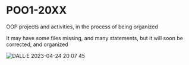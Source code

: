 # POO1-20XX
OOP projects and activities, in the process of being organized

It may have some files missing, and many statements, but it will soon be corrected, and organized

![DALL·E 2023-04-24 20 07 45](https://user-images.githubusercontent.com/67298422/234134774-137d0b63-0333-4746-948d-d0711874410c.png)

